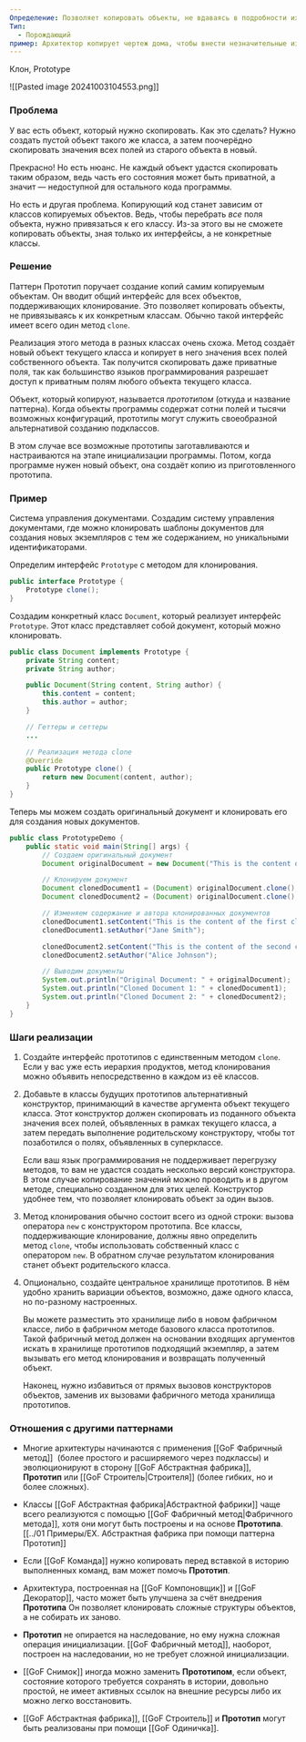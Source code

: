 ```yaml
---
Определение: Позволяет копировать объекты, не вдаваясь в подробности их реализации.
Тип:
  - Порождающий
пример: Архитектор копирует чертеж дома, чтобы внести незначительные изменения.
---
```

Клон, Prototype

![[Pasted image 20241003104553.png]]
### Проблема

У вас есть объект, который нужно скопировать. Как это сделать? Нужно создать пустой объект такого же класса, а затем поочерёдно скопировать значения всех полей из старого объекта в новый.

Прекрасно! Но есть нюанс. Не каждый объект удастся скопировать таким образом, ведь часть его состояния может быть приватной, а значит — недоступной для остального кода программы.

Но есть и другая проблема. Копирующий код станет зависим от классов копируемых объектов. Ведь, чтобы перебрать _все_ поля объекта, нужно привязаться к его классу. Из-за этого вы не сможете копировать объекты, зная только их интерфейсы, а не конкретные классы.

### Решение 

Паттерн Прототип поручает создание копий самим копируемым объектам. Он вводит общий интерфейс для всех объектов, поддерживающих клонирование. Это позволяет копировать объекты, не привязываясь к их конкретным классам. Обычно такой интерфейс имеет всего один метод `clone`.

Реализация этого метода в разных классах очень схожа. Метод создаёт новый объект текущего класса и копирует в него значения всех полей собственного объекта. Так получится скопировать даже приватные поля, так как большинство языков программирования разрешает доступ к приватным полям любого объекта текущего класса.

Объект, который копируют, называется _прототипом_ (откуда и название паттерна). Когда объекты программы содержат сотни полей и тысячи возможных конфигураций, прототипы могут служить своеобразной альтернативой созданию подклассов.

В этом случае все возможные прототипы заготавливаются и настраиваются на этапе инициализации программы. Потом, когда программе нужен новый объект, она создаёт копию из приготовленного прототипа.

### Пример

Система управления документами. Создадим систему управления документами, где можно клонировать шаблоны документов для создания новых экземпляров с тем же содержанием, но уникальными идентификаторами.

Определим интерфейс `Prototype` с методом для клонирования.

```java
public interface Prototype {
    Prototype clone();
}
```

Создадим конкретный класс `Document`, который реализует интерфейс `Prototype`. Этот класс представляет собой документ, который можно клонировать.

```java
public class Document implements Prototype {
    private String content;
    private String author;

    public Document(String content, String author) {
        this.content = content;
        this.author = author;
    }

    // Геттеры и сеттеры
    ...

    // Реализация метода clone
    @Override
    public Prototype clone() {
        return new Document(content, author);
    }
}
```

Теперь мы можем создать оригинальный документ и клонировать его для создания новых документов.

```java
public class PrototypeDemo {
    public static void main(String[] args) {
        // Создаем оригинальный документ
        Document originalDocument = new Document("This is the content of the document.", "John Doe");

        // Клонируем документ
        Document clonedDocument1 = (Document) originalDocument.clone();
        Document clonedDocument2 = (Document) originalDocument.clone();

        // Изменяем содержание и автора клонированных документов
        clonedDocument1.setContent("This is the content of the first cloned document.");
        clonedDocument1.setAuthor("Jane Smith");

        clonedDocument2.setContent("This is the content of the second cloned document.");
        clonedDocument2.setAuthor("Alice Johnson");

        // Выводим документы
        System.out.println("Original Document: " + originalDocument);
        System.out.println("Cloned Document 1: " + clonedDocument1);
        System.out.println("Cloned Document 2: " + clonedDocument2);
    }
}
```

### Шаги реализации

1. Создайте интерфейс прототипов с единственным методом `clone`. Если у вас уже есть иерархия продуктов, метод клонирования можно объявить непосредственно в каждом из её классов.
    
2. Добавьте в классы будущих прототипов альтернативный конструктор, принимающий в качестве аргумента объект текущего класса. Этот конструктор должен скопировать из поданного объекта значения всех полей, объявленных в рамках текущего класса, а затем передать выполнение родительскому конструктору, чтобы тот позаботился о полях, объявленных в суперклассе.
    
    Если ваш язык программирования не поддерживает перегрузку методов, то вам не удастся создать несколько версий конструктора. В этом случае копирование значений можно проводить и в другом методе, специально созданном для этих целей. Конструктор удобнее тем, что позволяет клонировать объект за один вызов.
    
3. Метод клонирования обычно состоит всего из одной строки: вызова оператора `new` с конструктором прототипа. Все классы, поддерживающие клонирование, должны явно определить метод `clone`, чтобы использовать собственный класс с оператором `new`. В обратном случае результатом клонирования станет объект родительского класса.
    
4. Опционально, создайте центральное хранилище прототипов. В нём удобно хранить вариации объектов, возможно, даже одного класса, но по-разному настроенных.
    
    Вы можете разместить это хранилище либо в новом фабричном классе, либо в фабричном методе базового класса прототипов. Такой фабричный метод должен на основании входящих аргументов искать в хранилище прототипов подходящий экземпляр, а затем вызывать его метод клонирования и возвращать полученный объект.
    
    Наконец, нужно избавиться от прямых вызовов конструкторов объектов, заменив их вызовами фабричного метода хранилища прототипов.

### Отношения с другими паттернами

- Многие архитектуры начинаются с применения [[GoF Фабричный метод]]  (более простого и расширяемого через подклассы) и эволюционируют в сторону [[GoF Абстрактная фабрика]], **Прототип** или [[GoF Строитель|Строителя]] (более гибких, но и более сложных).
    
- Классы [[GoF Абстрактная фабрика|Абстрактной фабрики]] чаще всего реализуются с помощью [[GoF Фабричный метод|Фабричного метода]], хотя они могут быть построены и на основе **Прототипа**. [[../01 Примеры/EX. Абстрактная фабрика при помощи паттерна Прототип]]
    
- Если [[GoF Команда]] нужно копировать перед вставкой в историю выполненных команд, вам может помочь **Прототип**.
    
- Архитектура, построенная на [[GoF Компоновщик]] и [[GoF Декоратор]], часто может быть улучшена за счёт внедрения **Прототипа** Он позволяет клонировать сложные структуры объектов, а не собирать их заново.
    
- **Прототип** не опирается на наследование, но ему нужна сложная операция инициализации. [[GoF Фабричный метод]], наоборот, построен на наследовании, но не требует сложной инициализации.
    
- [[GoF Снимок]] иногда можно заменить **Прототипом**, если объект, состояние которого требуется сохранять в истории, довольно простой, не имеет активных ссылок на внешние ресурсы либо их можно легко восстановить.
    
- [[GoF Абстрактная фабрика]], [[GoF Строитель]] и **Прототип** могут быть реализованы при помощи [[GoF Одиничка]].